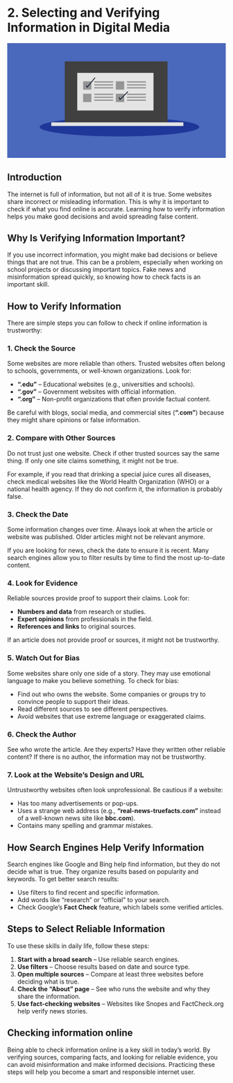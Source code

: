 # 2. Selecting and Verifying Information in Digital Media

<img src="images/verification.jpg" class="header">

## Introduction

The internet is full of information, but not all of it is true. Some websites share incorrect or misleading information. This is why it is important to check if what you find online is accurate. Learning how to verify information helps you make good decisions and avoid spreading false content.

## Why Is Verifying Information Important?

If you use incorrect information, you might make bad decisions or believe things that are not true. This can be a problem, especially when working on school projects or discussing important topics. Fake news and misinformation spread quickly, so knowing how to check facts is an important skill.

## How to Verify Information

There are simple steps you can follow to check if online information is trustworthy:

### 1. **Check the Source**

Some websites are more reliable than others. Trusted websites often belong to schools, governments, or well-known organizations. Look for:

- **“.edu”** – Educational websites (e.g., universities and schools).
- **“.gov”** – Government websites with official information.
- **“.org”** – Non-profit organizations that often provide factual content.

Be careful with blogs, social media, and commercial sites (**“.com”**) because they might share opinions or false information.

### 2. **Compare with Other Sources**

Do not trust just one website. Check if other trusted sources say the same thing. If only one site claims something, it might not be true.

For example, if you read that drinking a special juice cures all diseases, check medical websites like the World Health Organization (WHO) or a national health agency. If they do not confirm it, the information is probably false.

### 3. **Check the Date**

Some information changes over time. Always look at when the article or website was published. Older articles might not be relevant anymore.

If you are looking for news, check the date to ensure it is recent. Many search engines allow you to filter results by time to find the most up-to-date content.

### 4. **Look for Evidence**

Reliable sources provide proof to support their claims. Look for:

- **Numbers and data** from research or studies.
- **Expert opinions** from professionals in the field.
- **References and links** to original sources.

If an article does not provide proof or sources, it might not be trustworthy.

### 5. **Watch Out for Bias**
Some websites share only one side of a story. They may use emotional language to make you believe something. To check for bias:

- Find out who owns the website. Some companies or groups try to convince people to support their ideas.
- Read different sources to see different perspectives.
- Avoid websites that use extreme language or exaggerated claims.

### 6. **Check the Author**

See who wrote the article. Are they experts? Have they written other reliable content? If there is no author, the information may not be trustworthy.

### 7. **Look at the Website’s Design and URL**

Untrustworthy websites often look unprofessional. Be cautious if a website:

- Has too many advertisements or pop-ups.
- Uses a strange web address (e.g., **“real-news-truefacts.com”** instead of a well-known news site like **bbc.com**).
- Contains many spelling and grammar mistakes.

## How Search Engines Help Verify Information

Search engines like Google and Bing help find information, but they do not decide what is true. They organize results based on popularity and keywords. To get better search results:

- Use filters to find recent and specific information.
- Add words like “research” or “official” to your search.
- Check Google’s **Fact Check** feature, which labels some verified articles.

## Steps to Select Reliable Information

To use these skills in daily life, follow these steps:

1. **Start with a broad search** – Use reliable search engines.
2. **Use filters** – Choose results based on date and source type.
3. **Open multiple sources** – Compare at least three websites before deciding what is true.
4. **Check the “About” page** – See who runs the website and why they share the information.
5. **Use fact-checking websites** – Websites like Snopes and FactCheck.org help verify news stories.

## Checking information online

Being able to check information online is a key skill in today’s world. By verifying sources, comparing facts, and looking for reliable evidence, you can avoid misinformation and make informed decisions. Practicing these steps will help you become a smart and responsible internet user.


